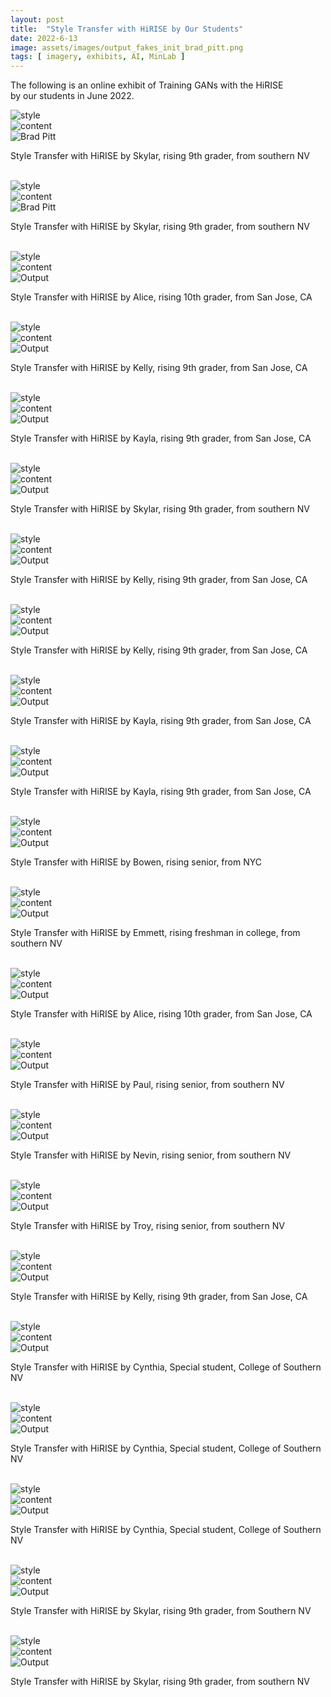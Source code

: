 ```yaml
---
layout: post
title:  "Style Transfer with HiRISE by Our Students"
date: 2022-6-13
image: assets/images/output_fakes_init_brad_pitt.png
tags: [ imagery, exhibits, AI, MinLab ]
---
```


The following is an online exhibit of Training GANs with the HiRISE  
by our students in June 2022.
<br>
<div class="row">
    <div class="col-md-4">
        <div><img src="/assets/images/fakes_init.png" class="img-fluid" alt="style" /></div>
    </div>
    <div class="col-md-4">
        <div><img src="/assets/images/brad_pitt.jpg" class="img-fluid" alt="content"></div>
    </div>
    <div class="col-md-4">
        <div><img src="/assets/images/output_fakes_init_brad_pitt.png" class="img-fluid" alt="Brad Pitt" /></div>
        <p>Style Transfer with HiRISE by Skylar, rising 9th grader, from southern NV</p>
        <br>
    </div>
    <div class="col-md-4">
        <div><img src="/assets/images/collage.jpg" class="img-fluid" alt="style" /></div>
    </div>
    <div class="col-md-4">
        <div><img src="/assets/images/brad_pitt.jpg" class="img-fluid" alt="content" /></div>
    </div>
    <div class="col-md-4">
        <div><img src="/assets/images/output_collage_brad_pitt.jpg" class="img-fluid" alt="Brad Pitt" /></div>
        <p>Style Transfer with HiRISE by Skylar, rising 9th grader, from southern NV</p>
        <br>
    </div>
    <div class="col-md-4">
        <div><img src="/assets/images/style_a.png" class="img-fluid" alt="style" /></div>
    </div>
    <div class="col-md-4">
        <div><img src="/assets/images/content_a.png" class="img-fluid" alt="content" /></div>
    </div>
    <div class="col-md-4">
        <div><img src="/assets/images/output_a.png" class="img-fluid" alt="Output" /></div>
        <p>Style Transfer with HiRISE by Alice, rising 10th grader, from San Jose, CA</p>
        <br>
    </div>
    <div class="col-md-4">
        <div><img src="/assets/images/kelly_style1.png" class="img-fluid" alt="style" /></div>
    </div>
    <div class="col-md-4">
        <div><img src="/assets/images/kelly_content1.png" class="img-fluid" alt="content" /></div>
    </div>
    <div class="col-md-4">
        <div><img src="/assets/images/kelly_output1.png" class="img-fluid" alt="Output" /></div>
        <p>Style Transfer with HiRISE by Kelly, rising 9th grader, from San Jose, CA</p>
        <br>
    </div>
    <div class="col-md-4">
        <div><img src="/assets/images/kayla_style1.png" class="img-fluid" alt="style" /></div>
    </div>
    <div class="col-md-4">
        <div><img src="/assets/images/kayla_content1.png" class="img-fluid" alt="content" /></div>
    </div>
    <div class="col-md-4">
        <div><img src="/assets/images/kayla_output1.png" class="img-fluid" alt="Output" /></div>
        <p>Style Transfer with HiRISE by Kayla, rising 9th grader, from San Jose, CA</p>
        <br>
    </div>
    <div class="col-md-4">
        <div><img src="/assets/images/skylar_style3.png" class="img-fluid" alt="style" /></div>
    </div>
    <div class="col-md-4">
        <div><img src="/assets/images/skylar_content3.jpg" class="img-fluid" alt="content" /></div>
    </div>
    <div class="col-md-4">
        <div><img src="/assets/images/skylar_output3.png" class="img-fluid" alt="Output" /></div>
        <p>Style Transfer with HiRISE by Skylar, rising 9th grader, from southern NV</p>
        <br>
    </div>
    <div class="col-md-4">
        <div><img src="/assets/images/kelly_style_bunny.png" class="img-fluid" alt="style" /></div>
    </div>
    <div class="col-md-4">
        <div><img src="/assets/images/kelly_content_bunny.png" class="img-fluid" alt="content" /></div>
    </div>
    <div class="col-md-4">
        <div><img src="/assets/images/kelly_output_bunny.png" class="img-fluid" alt="Output" /></div>
        <p>Style Transfer with HiRISE by Kelly, rising 9th grader, from San Jose, CA</p>
        <br>
    </div>
    <div class="col-md-4">
        <div><img src="/assets/images/kelly_style_hirise.png" class="img-fluid" alt="style" /></div>
    </div>
    <div class="col-md-4">
        <div><img src="/assets/images/kelly_content_bunny_hirise.png" class="img-fluid" alt="content" /></div>
    </div>
    <div class="col-md-4">
        <div><img src="/assets/images/kelly_output_bunny_hirise.png" class="img-fluid" alt="Output" /></div>
        <p>Style Transfer with HiRISE by Kelly, rising 9th grader, from San Jose, CA</p>
        <br>
    </div>
    <div class="col-md-4">
        <div><img src="/assets/images/kayla_style_hirise_wolf.png" class="img-fluid" alt="style" /></div>
    </div>
    <div class="col-md-4">
        <div><img src="/assets/images/kayla_content_wolf.png" class="img-fluid" alt="content" /></div>
    </div>
    <div class="col-md-4">
        <div><img src="/assets/images/kayla_output_hirise_wolf.png" class="img-fluid" alt="Output" /></div>
        <p>Style Transfer with HiRISE by Kayla, rising 9th grader, from San Jose, CA</p>
        <br>
    </div>
    <div class="col-md-4">
        <div><img src="/assets/images/kayla_style_hirise_dragon.png" class="img-fluid" alt="style" /></div>
    </div>
    <div class="col-md-4">
        <div><img src="/assets/images/kayla_content_dragon.png" class="img-fluid" alt="content" /></div>
    </div>
    <div class="col-md-4">
        <div><img src="/assets/images/kayla_output_dragon_hirise.png" class="img-fluid" alt="Output" /></div>
        <p>Style Transfer with HiRISE by Kayla, rising 9th grader, from San Jose, CA</p>
        <br>
    </div>    
    <div class="col-md-4">
        <div><img src="/assets/images/bowen_style.png" class="img-fluid" alt="style" /></div>
    </div>
    <div class="col-md-4">
        <div><img src="/assets/images/bowen_content.png" class="img-fluid" alt="content" /></div>
    </div>
    <div class="col-md-4">
        <div><img src="/assets/images/bowen_output.png" class="img-fluid" alt="Output" /></div>
        <p>Style Transfer with HiRISE by Bowen, rising senior, from NYC</p>
        <br>
    </div>
    <div class="col-md-4">
        <div><img src="/assets/images/emmett_style.png" class="img-fluid" alt="style" /></div>
    </div>
    <div class="col-md-4">
        <div><img src="/assets/images/emmett_content.png" class="img-fluid" alt="content" /></div>
    </div>
    <div class="col-md-4">
        <div><img src="/assets/images/emmett_output.png" class="img-fluid" alt="Output" /></div>
        <p>Style Transfer with HiRISE by Emmett, rising freshman in college, from southern NV</p>
        <br>
    </div>
    <div class="col-md-4">
        <div><img src="/assets/images/alice_style.png" class="img-fluid" alt="style" /></div>
    </div>
    <div class="col-md-4">
        <div><img src="/assets/images/alice_content.png" class="img-fluid" alt="content" /></div>
    </div>
    <div class="col-md-4">
        <div><img src="/assets/images/alice_output.png" class="img-fluid" alt="Output" /></div>
        <p>Style Transfer with HiRISE by Alice, rising 10th grader, from San Jose, CA</p>
        <br>
    </div>
    <div class="col-md-4">
        <div><img src="/assets/images/paul_style.png" class="img-fluid" alt="style" /></div>
    </div>
    <div class="col-md-4">
        <div><img src="/assets/images/paul_content.png" class="img-fluid" alt="content" /></div>
    </div>
    <div class="col-md-4">
        <div><img src="/assets/images/paul_output.png" class="img-fluid" alt="Output" /></div>
        <p>Style Transfer with HiRISE by Paul, rising senior, from southern NV</p>
        <br>
    </div>
    <div class="col-md-4">
        <div><img src="/assets/images/n_style.png" class="img-fluid" alt="style" /></div>
    </div>
    <div class="col-md-4">
        <div><img src="/assets/images/n_content.png" class="img-fluid" alt="content" /></div>
    </div>
    <div class="col-md-4">
        <div><img src="/assets/images/n_output.png" class="img-fluid" alt="Output" /></div>
        <p>Style Transfer with HiRISE by Nevin, rising senior, from southern NV</p>
        <br>
    </div>
    <div class="col-md-4">
        <div><img src="/assets/images/troy_style.png" class="img-fluid" alt="style" /></div>
    </div>
    <div class="col-md-4">
        <div><img src="/assets/images/troy_content.png" class="img-fluid" alt="content" /></div>
    </div>
    <div class="col-md-4">
        <div><img src="/assets/images/troy_output.png" class="img-fluid" alt="Output" /></div>
        <p>Style Transfer with HiRISE by Troy, rising senior, from southern NV</p>
        <br>
    </div>
    <div class="col-md-4">
        <div><img src="/assets/images/kelly_style_manifold.png" class="img-fluid" alt="style" /></div>
    </div>
    <div class="col-md-4">
        <div><img src="/assets/images/kelly_content_bunny_carrot.png" class="img-fluid" alt="content" /></div>
    </div>
    <div class="col-md-4">
        <div><img src="/assets/images/kelly_output_bunny_manifold.png" class="img-fluid" alt="Output" /></div>
        <p>Style Transfer with HiRISE by Kelly, rising 9th grader, from San Jose, CA</p>
        <br>
    </div>
    <div class="col-md-4">
        <div><img src="/assets/images/style_a.jpg" class="img-fluid" alt="style" /></div>
    </div>
    <div class="col-md-4">
        <div><img src="/assets/images/content_e.jpg" class="img-fluid" alt="content" /></div>
    </div>
    <div class="col-md-4">
        <div><img src="/assets/images/efros.png" class="img-fluid" alt="Output" /></div>
        <p>Style Transfer with HiRISE by Cynthia, Special student, College of Southern NV</p>
        <br>
    </div>
    <div class="col-md-4">
        <div><img src="/assets/images/style_reals.png" class="img-fluid" alt="style" /></div>
    </div>
    <div class="col-md-4">
        <div><img src="/assets/images/content_e.jpg" class="img-fluid" alt="content" /></div>
    </div>
    <div class="col-md-4">
        <div><img src="/assets/images/efros_h.png" class="img-fluid" alt="Output" /></div>
        <p>Style Transfer with HiRISE by Cynthia, Special student, College of Southern NV</p>
        <br>
    </div>
    <div class="col-md-4">
        <div><img src="/assets/images/s.png" class="img-fluid" alt="style" /></div>
    </div>
    <div class="col-md-4">
        <div><img src="/assets/images/goodfellow.png" class="img-fluid" alt="content" /></div>
    </div>
    <div class="col-md-4">
        <div><img src="/assets/images/goodfellow_s.png" class="img-fluid" alt="Output" /></div>
        <p>Style Transfer with HiRISE by Cynthia, Special student, College of Southern NV</p>
        <br>
    </div>
    <div class="col-md-4">
        <div><img src="/assets/images/skylar_style_alien.jpg" class="img-fluid" alt="style" /></div>
    </div>
    <div class="col-md-4">
        <div><img src="/assets/images/goodfellow.png" class="img-fluid" alt="content" /></div>
    </div>
    <div class="col-md-4">
        <div><img src="/assets/images/skylar_output_goodfellow_alien.png" class="img-fluid" alt="Output" /></div>
        <p>Style Transfer with HiRISE by Skylar, rising 9th grader, from Southern NV</p>
        <br>
    </div>
    <div class="col-md-4">
        <div><img src="/assets/images/skylar_style_oopia19358-1.jpg" class="img-fluid" alt="style" /></div>
    </div>
    <div class="col-md-4">
        <div><img src="/assets/images/stylar_content_unity.jpg" class="img-fluid" alt="content" /></div>
    </div>
    <div class="col-md-4">
        <div><img src="/assets/images/skylar_output_unity.png" class="img-fluid" alt="Output" /></div>
        <p>Style Transfer with HiRISE by Skylar, rising 9th grader, from southern NV</p>
        <br>
    </div>
</div>
  
    

